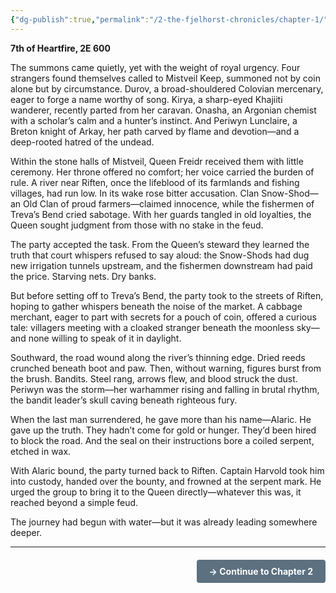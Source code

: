 ```yaml
---
{"dg-publish":true,"permalink":"/2-the-fjelhorst-chronicles/chapter-1/"}
---
```


**7th of Heartfire, 2E 600**

The summons came quietly, yet with the weight of royal urgency. Four strangers found themselves called to Mistveil Keep, summoned not by coin alone but by circumstance. Durov, a broad-shouldered Colovian mercenary, eager to forge a name worthy of song. Kirya, a sharp-eyed Khajiiti wanderer, recently parted from her caravan. Onasha, an Argonian chemist with a scholar’s calm and a hunter’s instinct. And Periwyn Lunclaire, a Breton knight of Arkay, her path carved by flame and devotion—and a deep-rooted hatred of the undead.

Within the stone halls of Mistveil, Queen Freidr received them with little ceremony. Her throne offered no comfort; her voice carried the burden of rule. A river near Riften, once the lifeblood of its farmlands and fishing villages, had run low. In its wake rose bitter accusation. Clan Snow-Shod—an Old Clan of proud farmers—claimed innocence, while the fishermen of Treva’s Bend cried sabotage. With her guards tangled in old loyalties, the Queen sought judgment from those with no stake in the feud.

The party accepted the task. From the Queen’s steward they learned the truth that court whispers refused to say aloud: the Snow-Shods had dug new irrigation tunnels upstream, and the fishermen downstream had paid the price. Starving nets. Dry banks.

But before setting off to Treva’s Bend, the party took to the streets of Riften, hoping to gather whispers beneath the noise of the market. A cabbage merchant, eager to part with secrets for a pouch of coin, offered a curious tale: villagers meeting with a cloaked stranger beneath the moonless sky—and none willing to speak of it in daylight.

Southward, the road wound along the river’s thinning edge. Dried reeds crunched beneath boot and paw. Then, without warning, figures burst from the brush. Bandits. Steel rang, arrows flew, and blood struck the dust. Periwyn was the storm—her warhammer rising and falling in brutal rhythm, the bandit leader’s skull caving beneath righteous fury.

When the last man surrendered, he gave more than his name—Alaric. He gave up the truth. They hadn’t come for gold or hunger. They’d been hired to block the road. And the seal on their instructions bore a coiled serpent, etched in wax.

With Alaric bound, the party turned back to Riften. Captain Harvold took him into custody, handed over the bounty, and frowned at the serpent mark. He urged the group to bring it to the Queen directly—whatever this was, it reached beyond a simple feud.

The journey had begun with water—but it was already leading somewhere deeper.

---

<div style="text-align: right; margin-top: 20px;">
<a href="[[2. The Fjelhorst Chronicles/Chapter 2\|Chapter 2]]" style="display: inline-block; background-color: #5c7080; color: white; padding: 10px 20px; text-decoration: none; border-radius: 4px; font-weight: bold;">→ Continue to Chapter 2</a>
</div>